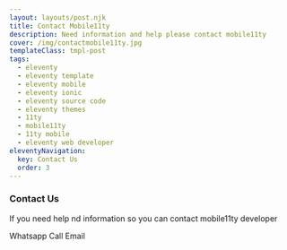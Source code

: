 ```yaml
---
layout: layouts/post.njk
title: Contact Mobile11ty
description: Need information and help please contact mobile11ty
cover: /img/contactmobile11ty.jpg
templateClass: tmpl-post
tags:
  - eleventy
  - eleventy template
  - eleventy mobile
  - eleventy ionic
  - eleventy source code
  - eleventy themes
  - 11ty
  - mobile11ty
  - 11ty mobile
  - eleventy web developer
eleventyNavigation:
  key: Contact Us
  order: 3
---
```

### Contact Us


If you need help nd information so  you can contact mobile11ty developer

<ion-button href="https://wa.me/6285646104747" color="success" size="large">Whatsapp</ion-button> <ion-button href="tel:+62895339403223" color="primary" size="large">Call</ion-button> <ion-button color="danger" href="mailto:axcora@gmail.com" size="large">Email</ion-button>